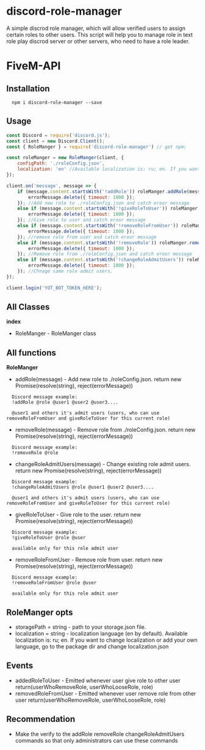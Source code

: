 # discord-role-manager
A simple discrod role manager, which will allow verified users to assign certain roles to other users.
This script will help you to manage role in text role play discrod server or other servers, who need to have a role leader.

# FiveM-API
## Installation 
```
  npm i discord-role-manager --save
```

## Usage
```js
const Discord = require('discord.js');
const client = new Discord.Client();
const { RoleManger } = require('discord-role-manager') // get npm;

const roleManger = new RoleManger(client, {
	configPath: './roleConfig.json',
	localization: 'en' //Available localization is: ru; en. If you want to change localization or add your own language, go to the package dir and change localization.json
});

client.on('message', message => {
	if (message.content.startsWith('!addRole')) roleManger.addRole(message).catch(errorMessage => {
		errorMessage.delete({ timeout: 1000 });
	}); //Add new role to ./roleConfig.json and catch eroor message
	else if (message.content.startsWith('!giveRoleToUser')) roleManger.giveRoleToUser(message).catch(errorMessage => {
		errorMessage.delete({ timeout: 1000 });
	}); //Give role to user and catch eroor message
	else if (message.content.startsWith('!removeRoleFromUser')) roleManger.removeRoleFromUser(message).catch(errorMessage => {
		errorMessage.delete({ timeout: 1000 });
	}); //remove role from user and catch eroor message
	else if (message.content.startsWith('!removeRole')) roleManger.removeRole(message).catch(errorMessage => {
		errorMessage.delete({ timeout: 1000 });
	}); //Remove role from ./roleConfig.json and catch eroor message
	else if (message.content.startsWith('!changeRoleAdmitUsers')) roleManger.changeRoleAdmitUsers(message).catch(errorMessage => {
		errorMessage.delete({ timeout: 1000 });
	}); //Chnage same role admit users.
});

client.login('YOT_BOT_TOKEN_HERE');
```

## All Classes
  **index**
  - RoleManger - RoleManger class
  
 ## All functions
  **RoleManger**
  - addRole(message) - Add new role to ./roleConfig.json. return new Promise(resolve(string), reject(errorMessage))
  ```
    Discord message example:
    !addRole @role @user1 @user2 @user3....
    
    @user1 and others it's admit users (users, who can use removeRoleFromUser and giveRoleToUser for this current role)
  ```
  - removeRole(message) - Remove role from ./roleConfig.json. return new Promise(resolve(string), reject(errorMessage))
  ```
    Discord message example:
    !removeRole @role
  ```
  - changeRoleAdmitUsers(message) - Change existing role admit users. return new Promise(resolve(string), reject(errorMessage))
  ```
    Discord message example:
    !changeRoleAdmitUsers @role @user1 @user2 @user3....
    
    @user1 and others it's admit users (users, who can use removeRoleFromUser and giveRoleToUser for this current role)
  ```
  - giveRoleToUser - Give role to the user. return new Promise(resolve(string), reject(errorMessage))
  ```
    Discord message example:
    !giveRoleToUser @role @user
    
    available only for this role admit user
  ```
  - removeRoleFromUser - Remove role from user. return new Promise(resolve(string), reject(errorMessage))
  ```
    Discord message example:
    !removeRoleFromUser @role @user
    
    available only for this role admit user
  ```
  
## RoleManger opts
  - storagePath = string - path to your storage.json file.
  - localization = string - localization language (en by default). Available localization is: ru; en. If you want to change localization or add your own language, go to the package dir and change localization.json
 
## Events
  - addedRoleToUser -  Emitted whenever user give role to other user return(userWhoRemoveRole, userWhoLooseRole, role)
  - removedRoleFromUser - Emitted whenever user remove role from other user return(userWhoRemoveRole, userWhoLooseRole, role)

## Recommendation
  - Make the verify to the addRole removeRole changeRoleAdmitUsers commands so that only administrators can use these commands